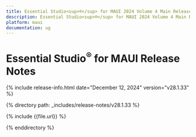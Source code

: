 ```yaml
---
title: Essential Studio<sup>®</sup> for MAUI 2024 Volume 4 Main Release Release Notes  
description: Essential Studio<sup>®</sup> for MAUI 2024 Volume 4 Main Release Release Notes  
platform: maui
documentation: ug
---
```


# Essential Studio<sup>®</sup> for MAUI Release Notes  

{% include release-info.html date="December 12, 2024"  version="v28.1.33" %} 

{% directory path: _includes/release-notes/v28.1.33 %}

{% include {{file.url}} %}

{% enddirectory %}